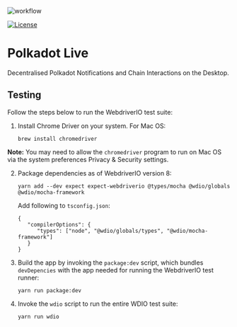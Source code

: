 <!-- markdown-link-check-disable -->
![workflow](https://github.com/rossbulat/polkadot-live/actions/workflows/ci.yml/badge.svg)
<!-- markdown-link-check-enable -->
[![License](https://img.shields.io/badge/License-GPL3.0-blue.svg)](https://opensource.org/license/gpl-3-0/)

# Polkadot Live

Decentralised Polkadot Notifications and Chain Interactions on the Desktop.

## Testing

Follow the steps below to run the WebdriverIO test suite:

1. Install Chrome Driver on your system. For Mac OS:

   ```
   brew install chromedriver
   ```

  **Note:** You may need to allow the `chromedriver` program to run on Mac OS
  via the system preferences Privacy & Security settings.

2. Package dependencies as of WebdriverIO version 8:

   ```
   yarn add --dev expect expect-webdriverio @types/mocha @wdio/globals @wdio/mocha-framework
   ```

   Add following to `tsconfig.json`:

   ```
   {
      "compilerOptions": {
         "types": ["node", "@wdio/globals/types", "@wdio/mocha-framework"]
      }
   }
   ```

2. Build the app by invoking the `package:dev` script, which bundles
  `devDepencies` with the app needed for running the WebdriverIO test runner:

   ```
   yarn run package:dev
   ```

3. Invoke the `wdio` script to run the entire WDIO test suite:

   ```
   yarn run wdio
   ```
